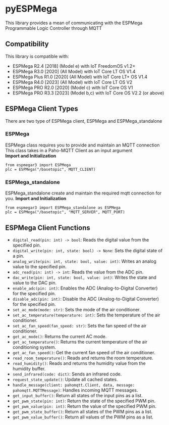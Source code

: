 # pyESPMega
This library provides a mean of communicating with the ESPMega Programmable Logic Controller through MQTT<br/>

## **Compatibility**
This library is compatible with:<br/>
- ESPMega R2.4 [2018] (Model e) with IoT FreedomOS v1.2+
- ESPMega R3.0 [2020] (All Model) with IoT Core LT OS V1.4
- ESPMega Plus R1.0 [2020] (All Model) with IoT Core LT+ OS V1.4
- ESPMega R4.0 [2023] (All Model) with IoT Core LT OS V2
- ESPMega PRO R2.0 [2020] (Model c) with IoT Core OS V1
- ESPMega PRO R3.3 [2023] (Model b,c) with IoT Core OS V2.2 (or above)

## **ESPMega Client Types**
There are two type of ESPMega client, ESPMega and ESPMega_standalone<br/>
### ESPMega
ESPMega class requires you to provide and maintain an MQTT connection
This class takes in a Paho-MQTT Client as an input argument<br/>
**Import and Initialization**
```
from espmegar3 import ESPMega
plc = ESPMega("/basetopic", MQTT_CLIENT)
```
### ESPMega_standalone
ESPMega_standalone create and maintain the required mqtt connection for you.
**Import and Initialization**
```
from espmegar3 import ESPMega_standalone as ESPMega
plc = ESPMega("/basetopic", "MQTT_SERVER", MQTT_PORT)
```
## **ESPMega Client Functions**
- `digital_read(pin: int) -> bool`: Reads the digital value from the specified pin.
- `digital_write(pin: int, state: bool) -> None`: Sets the digital state of a pin.
- `analog_write(pin: int, state: bool, value: int)`: Writes an analog value to the specified pin.
- `adc_read(pin: int) -> int`: Reads the value from the ADC pin.
- `dac_write(pin: int, state: bool, value: int)`: Writes the state and value to the DAC pin.
- `enable_adc(pin: int)`: Enables the ADC (Analog-to-Digital Converter) for the specified pin.
- `disable_adc(pin: int)`: Disable the ADC (Analog-to-Digital Converter) for the specified pin.
- `set_ac_mode(mode: str)`: Sets the mode of the air conditioner.
- `set_ac_temperature(temperature: int)`: Sets the temperature of the air conditioner.
- `set_ac_fan_speed(fan_speed: str)`: Sets the fan speed of the air conditioner.
- `get_ac_mode()`: Returns the current AC mode.
- `get_ac_temperature()`: Returns the current temperature of the air conditioning system.
- `get_ac_fan_speed()`: Get the current fan speed of the air conditioner.
- `read_room_temperature()`: Reads and returns the room temperature.
- `read_humidity()`: Reads and returns the humidity value from the humidity buffer.
- `send_infrared(code: dict)`: Sends an infrared code.
- `request_state_update()`: Update all cached states.
- `handle_message(client: pahomqtt.Client, data, message: pahomqtt.MQTTMessage)`: Handles incoming MQTT messages.
- `get_input_buffer()`: Return all states of the input pins as a list.
- `get_pwm_state(pin: int)`: Return the state of the specified PWM pin.
- `get_pwm_value(pin: int)`: Return the value of the specified PWM pin.
- `get_pwm_state_buffer()`: Return all states of the PWM pins as a list.
- `get_pwm_value_buffer()`: Return all values of the PWM pins as a list.